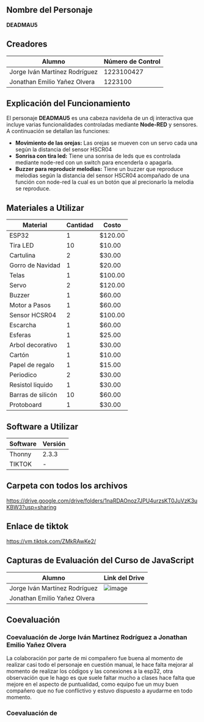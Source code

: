 ## Nombre del Personaje
**DEADMAU5**

## Creadores

| Alumno                     | Número de Control |
|----------------------------|-------------------|
| Jorge Iván Martínez Rodríguez | 1223100427        |
| Jonathan Emilio Yañez Olvera | 1223100        |

## Explicación del Funcionamiento

El personaje **DEADMAU5** es una cabeza navideña de un dj interactiva que incluye varias funcionalidades controladas mediante **Node-RED** y sensores. A continuación se detallan las funciones:

- **Movimiento de las orejas:** Las orejas se mueven con un servo cada una según la distancia del sensor HSCR04
- **Sonrisa con tira led:** Tiene una sonrisa de leds que es controlada mediante node-red con un switch para encenderla o apagarla.
- **Buzzer para reproducir melodias:** Tiene un buzzer que reproduce melodias según la distancia del sensor HSCR04 acompañado de una función con node-red la cual es un botón que al precionarlo la melodia se reproduce.

## Materiales a Utilizar

| Material                  | Cantidad | Costo  |
|---------------------------|----------|--------|
| ESP32                     | 1        | $120.00|
| Tira LED                  | 10       | $10.00 |
| Cartulina                 | 2        | $30.00 |
| Gorro de Navidad          | 1        | $20.00 |
| Telas                     | 1        | $100.00|
| Servo                     | 2        | $120.00 |
| Buzzer                    | 1        | $60.00 |
| Motor a Pasos             | 1        | $60.00 |
| Sensor HCSR04             | 2        | $100.00 |
| Escarcha                  | 1        | $60.00 |
| Esferas                   | 1        | $25.00 |
| Arbol decorativo          | 1        | $30.00 |
| Cartón                    | 1        | $10.00 |
| Papel de regalo           | 1        | $15.00 |
| Periodico                 | 2        | $30.00 |
| Resistol liquido          | 1        | $30.00 |
| Barras de silicón         | 10       | $60.00 |
| Protoboard                | 1        | $30.00 |

## Software a Utilizar

| Software       | Versión |
|----------------|--------|
| Thonny         | 2.3.3  |
| TIKTOK         | -      |

## Carpeta con todos los archivos

https://drive.google.com/drive/folders/1naRDAOnoz7JPU4urzsKT0JuVzK3uKBW3?usp=sharing

## Enlace de tiktok

https://vm.tiktok.com/ZMkRAwKe2/

## Capturas de Evaluación del Curso de JavaScript

| Alumno                     | Link del Drive |
|----------------------------|----------------|
| Jorge Iván Martínez Rodríguez | ![image](https://github.com/user-attachments/assets/7684d8a5-e2f6-48f5-90df-9bab1dd48b0d) |
| Jonathan Emilio Yañez Olvera |  |

## Coevaluación

### Coevaluación de Jorge Iván Martínez Rodríguez a Jonathan Emilio Yañez Olvera

La colaboración por parte de mi compañero fue buena al momento de realizar casi todo el personaje en cuestión manual, le hace falta mejorar al momento de realizar los códigos y las conexiones a la esp32, otra observación que le hago es que suele faltar mucho a clases hace falta que mejore en el aspecto de puntualidad, como equipo fue un muy buen compañero que no fue conflictivo y estuvo dispuesto a ayudarme en todo momento.


### Coevaluación de


